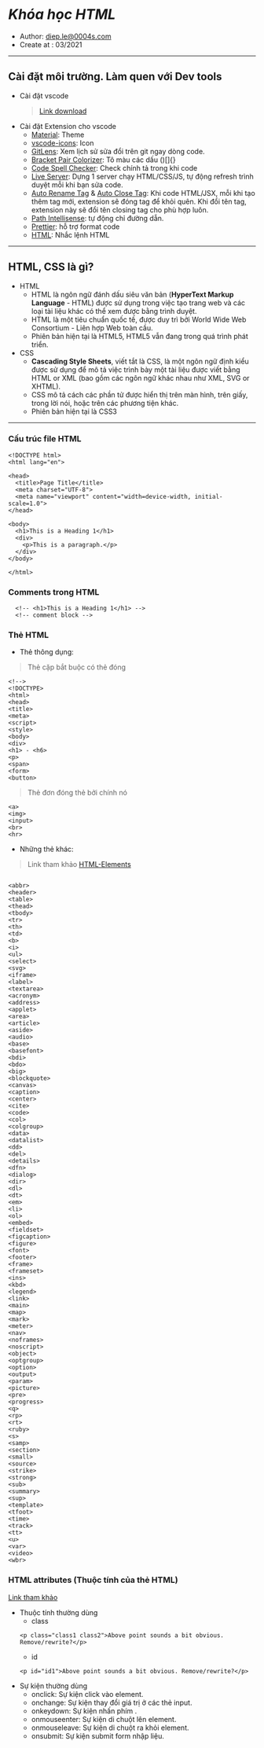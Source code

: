 # **_Khóa học HTML_**

- Author: <diep.le@0004s.com>
- Create at : 03/2021

---

## Cài đặt môi trường. Làm quen với Dev tools

- Cài đặt vscode
  > [Link download](https://code.visualstudio.com/Download)
- Cài đặt Extension cho vscode
  - [Material](https://marketplace.visualstudio.com/items?itemName=PKief.material-icon-theme): Theme
  - [vscode-icons](https://marketplace.visualstudio.com/items?itemName=vscode-icons-team.vscode-icons): Icon
  - [GitLens](https://marketplace.visualstudio.com/items?itemName=eamodio.gitlens): Xem lịch sử sửa đổi trên git ngay dòng code.
  - [Bracket Pair Colorizer](https://marketplace.visualstudio.com/items?itemName=CoenraadS.bracket-pair-colorizer): Tô màu các dấu ()[]{}
  - [Code Spell Checker](https://marketplace.visualstudio.com/items?itemName=streetsidesoftware.code-spell-checker): Check chính tả trong khi code
  - [Live Server](https://marketplace.visualstudio.com/items?itemName=ritwickdey.LiveServer): Dựng 1 server chạy HTML/CSS/JS, tự động refresh trình duyệt mỗi khi bạn sửa code.
  - [Auto Rename Tag](https://marketplace.visualstudio.com/items?itemName=formulahendry.auto-rename-tag) & [Auto Close Tag](https://marketplace.visualstudio.com/items?itemName=formulahendry.auto-close-tag): Khi code HTML/JSX, mỗi khi tạo thêm tag mới, extension sẽ đóng tag để khỏi quên. Khi đổi tên tag, extension này sẽ đổi tên closing tag cho phù hợp luôn.
  - [Path Intellisense](https://marketplace.visualstudio.com/items?itemName=christian-kohler.path-intellisense): tự động chỉ đường dẫn.
  - [Prettier](https://marketplace.visualstudio.com/items?itemName=esbenp.prettier-vscode): hỗ trợ format code
  - [HTML](https://marketplace.visualstudio.com/items?itemName=abusaidm.html-snippets): Nhắc lệnh HTML

---

## **HTML, CSS** là gì?

- HTML
  - HTML là ngôn ngữ đánh dấu siêu văn bản (**HyperText Markup Language** - HTML) được sử dụng trong việc tạo trang web và các loại tài liệu khác có thể xem được bằng trình duyệt.
  - HTML là một tiêu chuẩn quốc tế, được duy trì bởi World Wide Web Consortium - Liên hợp Web toàn cầu.
  - Phiên bản hiện tại là HTML5, HTML5 vẫn đang trong quá trình phát triển.
- CSS
  - **Cascading Style Sheets**, viết tắt là CSS, là một ngôn ngữ định kiểu được sử dụng để mô tả việc trình bày một tài liệu được viết bằng HTML or XML (bao gồm các ngôn ngữ khác nhau như XML, SVG or XHTML).
  - CSS mô tả cách các phần tử được hiển thị trên màn hình, trên giấy, trong lời nói, hoặc trên các phương tiện khác.
  - Phiên bản hiện tại là CSS3

---

### Cấu trúc file HTML

```javascript:
<!DOCTYPE html>
<html lang="en">

<head>
  <title>Page Title</title>
  <meta charset="UTF-8">
  <meta name="viewport" content="width=device-width, initial-scale=1.0">
</head>

<body>
  <h1>This is a Heading 1</h1>
  <div>
    <p>This is a paragraph.</p>
  </div>
</body>

</html>
```

### Comments trong HTML

```javascript:
  <!-- <h1>This is a Heading 1</h1> -->
  <!-- comment block -->
```

### Thẻ HTML
- Thẻ thông dụng:
>Thẻ cặp bắt buộc có thẻ đóng
```javascript:
<!-->
<!DOCTYPE>
<html>
<head>
<title>
<meta>
<script>
<style>
<body>
<div>
<h1> - <h6>
<p>
<span>
<form>
<button>
```
>Thẻ đơn đóng thẻ bởi chính nó
```javascript:
<a>
<img>
<input>
<br>
<hr>
```

- Những thẻ khác:

> Link tham khảo [HTML-Elements](https://developer.mozilla.org/en-US/docs/Web/HTML/Element)

```javascript:

<abbr>
<header>
<table>
<thead>
<tbody>
<tr>
<th>
<td>
<b>
<i>
<ul>
<select>
<svg>
<iframe>
<label>
<textarea>
<acronym>
<address>
<applet>
<area>
<article>
<aside>
<audio>
<base>
<basefont>
<bdi>
<bdo>
<big>
<blockquote>
<canvas>
<caption>
<center>
<cite>
<code>
<col>
<colgroup>
<data>
<datalist>
<dd>
<del>
<details>
<dfn>
<dialog>
<dir>
<dl>
<dt>
<em>
<li>
<ol>
<embed>
<fieldset>
<figcaption>
<figure>
<font>
<footer>
<frame>
<frameset>
<ins>
<kbd>
<legend>
<link>
<main>
<map>
<mark>
<meter>
<nav>
<noframes>
<noscript>
<object>
<optgroup>
<option>
<output>
<param>
<picture>
<pre>
<progress>
<q>
<rp>
<rt>
<ruby>
<s>
<samp>
<section>
<small>
<source>
<strike>
<strong>
<sub>
<summary>
<sup>
<template>
<tfoot>
<time>
<track>
<tt>
<u>
<var>
<video>
<wbr>
```
### HTML attributes (Thuộc tính của thẻ HTML)

[Link tham khảo](https://developer.mozilla.org/en-US/docs/Web/HTML/Global_attributes)

- Thuộc tính thường dùng
  - class
  ```html:
  <p class="class1 class2">Above point sounds a bit obvious. Remove/rewrite?</p>
  ```
  - id
  ```html:
  <p id="id1">Above point sounds a bit obvious. Remove/rewrite?</p>
  ```
- Sự kiện thường dùng
  - onclick: Sự kiện click vào element.
  - onchange: Sự kiện thay đổi giá trị ở các thẻ input.
  - onkeydown: Sự kiện nhấn phím .
  - onmouseenter: Sự kiện di chuột lên element.
  - onmouseleave: Sự kiện di chuột ra khỏi element.
  - onsubmit: Sự kiện submit form nhập liệu.
<!-- ## Attribute trong HTML -->

<!-- ## Sử dụng CSS trong HTML -->

<!-- ## ID và Class -->

<!-- ## CSS selector -->

<!-- ## Độ ưu tiên trong CSS -->

<!-- ## Đặt biến trong CSS -->

<!-- ## Đơn vị trong CSS -->

<!-- ## CSS Functions -->

<!-- ## Pseudo classes -->

<!-- ## Pseudo elements -->

<!-- ## CSS Padding -->

<!-- ## CSS Border -->

<!-- ## CSS Margin -->

<!-- ## CSS Box-sizing -->

<!-- ## CSS Background-clip -->

<!-- ## CSS Background-image -->

<!-- ## CSS Background-size keywords -->

<!-- ## CSS Background-origin -->

<!-- ## CSS Background-position -->

<!-- ## CSS Background shorthand -->

<!-- ## CSS Position: Relative -->

<!-- ## CSS Position: Absolute -->

<!-- ## CSS Position: Fixed -->

<!-- ## CSS Position: Sticky -->

<!-- ## Giới thiệu dự án -->

<!-- ## Phân biệt & gọi tên các thành phần -->

<!-- ## Phân tích dự án -->

<!-- ## Tạo project base -->

<!-- ## Header CSS -->

<!-- ## Navigation CSS -->

<!-- ## Header search CSS -->

<!-- ## Header fixed CSS -->

<!-- ## Slider CSS -->

<!-- ## About section CSS -->

<!-- ## Team section CSS -->

<!-- ## Tour tickets CSS -->

<!-- ## Tour places CSS -->

<!-- ## Row - columns layout -->

<!-- ## Contact form CSS -->

<!-- ## Map, footer CSS

## Review

## Responsive là gì?

## Media queries?

## Tablet responsive

## Mobile menu responsive

## Mobile menu fix bug

## Mobile submenu fix bug

## Content responsive

## Contact form responsive

## Review

## Run and fix bug on mobile

## Fix bugs

## Giới thiệu Flexbox

## Thuộc tính CSS trong Flexbox

## Học Flexbox qua ví dụ

## Để học Flexbox tốt hơn bạn nên xem video này

## BEM là gì?

## Thực hành BEM - Level 1

## Bài thực hành Level 2

## Đặt tên class khi Block lồng nhau

## Dựng base source

## Reset CSS

## Dựng base CSS

## Dựng khung web

## Navbar CSS

## Nhúng Font-Icons

## Icons CSS

## Header QR code CSS

## Header notification CSS - Phần 1

## Header notification CSS - Phần 2

## Header notification CSS - Phần 3

## Header notification CSS - Phần 4

## Base modal

## Dựng khung form đăng ký

## CSS form đăng ký

## CSS form đăng ký - Phần 2

## CSS form đăng nhập

## Modal animation

## Dựng khung phần tìm kiếm

## Header tìm kiếm CSS

## Lịch sử tìm kiếm CSS

## Header giỏ hàng trống CSS

## Header cart badge

## Header cart - List products

## Header user info

## Header fix UI bugs

## Danh mục: Dựng khung

## Danh mục: Base responsive

## Danh mục CSS

## Dựng khung: Sắp xếp sản phẩm

## CSS: Sắp xếp sản phẩm

## Dựng khung sản phẩm

## Sản phẩm CSS

## Sản phẩm CSS - Phần 2

## Sản phẩm CSS - Phần 3

## Sản phẩm: CSS nhãn yêu thích

## Sản phẩm: CSS nhãn giảm giá

## Hoàn thiện phần sản phẩm

## Fix UI bugs - Phần 2

## Pagination UI

## Dựng khung Footer

## Footer CSS -->
